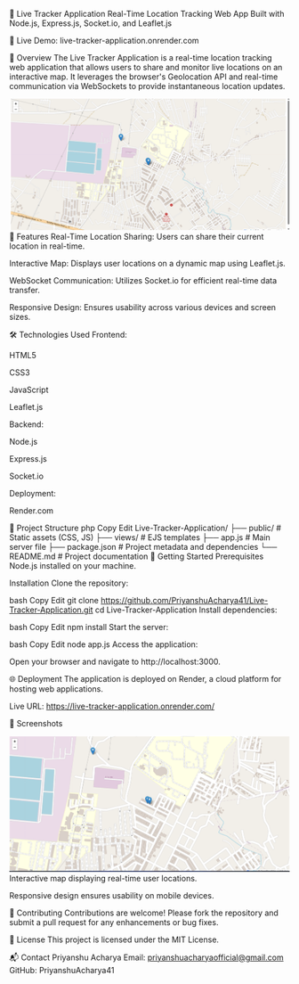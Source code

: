 📍 Live Tracker Application
Real-Time Location Tracking Web App
Built with Node.js, Express.js, Socket.io, and Leaflet.js


🚀 Live Demo: live-tracker-application.onrender.com

🧭 Overview
The Live Tracker Application is a real-time location tracking web application that allows users to share and monitor live locations on an interactive map. It leverages the browser's Geolocation API and real-time communication via WebSockets to provide instantaneous location updates.

![Join Room](demo1.png)
🔧 Features
Real-Time Location Sharing: Users can share their current location in real-time.

Interactive Map: Displays user locations on a dynamic map using Leaflet.js.

WebSocket Communication: Utilizes Socket.io for efficient real-time data transfer.

Responsive Design: Ensures usability across various devices and screen sizes.

🛠️ Technologies Used
Frontend:

HTML5

CSS3

JavaScript

Leaflet.js

Backend:

Node.js

Express.js

Socket.io

Deployment:

Render.com

📂 Project Structure
php
Copy
Edit
Live-Tracker-Application/
├── public/             # Static assets (CSS, JS)
├── views/              # EJS templates
├── app.js              # Main server file
├── package.json        # Project metadata and dependencies
└── README.md           # Project documentation
🚀 Getting Started
Prerequisites
Node.js installed on your machine.

Installation
Clone the repository:

bash
Copy
Edit
git clone https://github.com/PriyanshuAcharya41/Live-Tracker-Application.git
cd Live-Tracker-Application
Install dependencies:

bash
Copy
Edit
npm install
Start the server:

bash
Copy
Edit
node app.js
Access the application:

Open your browser and navigate to http://localhost:3000.

🌐 Deployment
The application is deployed on Render, a cloud platform for hosting web applications.

Live URL: https://live-tracker-application.onrender.com/

📸 Screenshots

![Join Room](live2.png)
Interactive map displaying real-time user locations.


Responsive design ensures usability on mobile devices.

🤝 Contributing
Contributions are welcome! Please fork the repository and submit a pull request for any enhancements or bug fixes.

📄 License
This project is licensed under the MIT License.

📬 Contact
Priyanshu Acharya
Email: priyanshuacharyaofficial@gmail.com
GitHub: PriyanshuAcharya41
